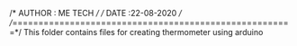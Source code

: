 /* AUTHOR : ME TECH */
/* DATE :22-08-2020 */
/*======================================================*/
This folder contains files for creating thermometer using arduino
